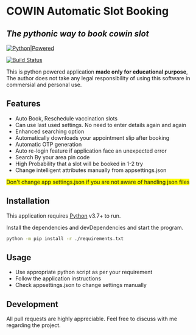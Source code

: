 # COWIN Automatic Slot Booking
## _The pythonic way to book cowin slot_

[![Python|Powered](https://i.imgur.com/NcXy221.png)](https://python.org)

[![Build Status](https://travis-ci.org/joemccann/dillinger.svg?branch=master)](https://travis-ci.org/joemccann/dillinger)

This is python powered application **made only for educational purpose**, The author does not take any legal responsibility of using this software in commersial and personal use.


## Features

- Auto Book, Reschedule vaccination slots
- Can use last used settings. No need to enter details again and again
- Enhanced searching option
- Automatically downloads your appointment slip after booking
- Automatic OTP generation
- Auto re-login feature if application face an unexpected error
- Search By your area pin code
- High Probability that a slot will be booked in 1-2 try
- Change intelligent attributes manually from appsettings.json
<div><pr style = "background-color: yellow">Don't change app settings.json if you are not aware of handling json files</pr></div>

## Installation

This application requires [Python](https://python.org/) v3.7+ to run.

Install the dependencies and devDependencies and start the program.

```sh
python -m pip install -r ./requirements.txt
```

## Usage
- Use appropriate python script as per your requirement
- Follow the application instructions
- Check appsettings.json to change settings manually

## Development
All pull requests are highly appreciable. Feel free to discuss with me regarding the project.